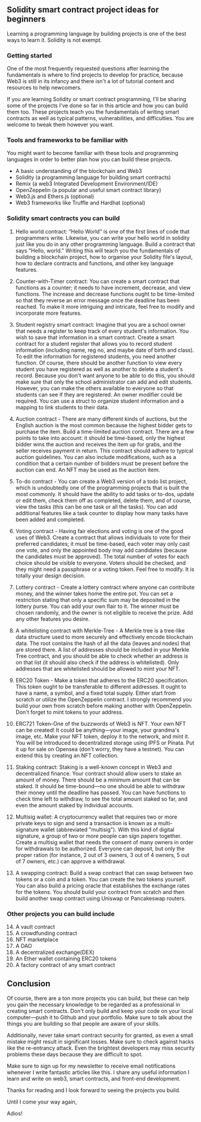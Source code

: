 ## Solidity smart contract project ideas for beginners

Learning a programming language by building projects is one of the best ways to learn it. Solidity is not exempt. 

### Getting started
One of the most frequently requested questions after learning the fundamentals is where to find projects to develop for practice, because Web3 is still in its infancy and there isn't a lot of tutorial content and resources to help newcomers.

If you are learning Solidity or smart contract programming, I'll be sharing some of the projects I've done so far in this article and how you can build them too. These projects teach you the fundamentals of writing smart contracts as well as typical patterns, vulnerabilities, and difficulties. You are welcome to tweak them however you want.

### Tools and frameworks to be familiar with
You might want to become familiar with these tools and programming languages in order to better plan how you can build these projects. 

- A basic understanding of the blockchain and Web3
- Solidity (a programming language for building smart contracts)
- Remix (a web3 Integrated Development Environment/IDE)
- OpenZeppelin (a popular and useful smart contract library)
- Web3.js and Ethers.js (optional)
- Web3 frameworks like Truffle and Hardhat (optional)

### Solidity smart contracts you can build
1. Hello world contract: 
“Hello World” is one of the first lines of code that programmers write. Likewise, you can write your hello world in solidity just like you do in any other programming language. Build a contract that says "Hello, world." Writing this will teach you the fundamentals of building a blockchain project, how to organise your Solidity file's layout, how to declare contracts and functions, and other key language features.
2. Counter-with-Timer contract: You can create a smart contract that functions as a counter; it needs to have increment, decrease, and view functions. The increase and decrease functions ought to be time-limited so that they reverse an error message once the deadline has been reached. To make it more intriguing and intricate, feel free to modify and incorporate more features.
3. Student registry smart contract: Imagine that you are a school owner that needs a register to keep track of every student's information. You wish to save that information in a smart contract. Create a smart contract for a student register that allows you to record student information (including name, reg no, and maybe date of birth and class). To edit the information for registered students, you need another function. Of course, there should be another function to view every student you have registered as well as another to delete a student's record. Because you don't want anyone to be able to do this, you should make sure that only the school administrator can add and edit students. However, you can make the others available to everyone so that students can see if they are registered. An owner modifier could be required. 
You can use a struct to organize student information and a mapping to link students to their data.
    
4. Auction contract - There are many different kinds of auctions, but the English auction is the most common because the highest bidder gets to purchase the item. Build a time-limited auction contract. There are a few points to take into account: it should be time-based, only the highest bidder wins the auction and receives the item up for grabs, and the seller receives payment in return. This contract should adhere to typical auction guidelines. You can also include modifications, such as a condition that a certain number of bidders must be present before the auction can end. An NFT may be used as the auction item.
5. To-do contract -  You can create a Web3 version of a todo list project, which is undoubtedly one of the programming projects that is built the most commonly. It should have the ability to add tasks or to-dos, update or edit them, check them off as completed, delete them, and of course, view the tasks (this can be one task or all the tasks). You can add additional features like a task counter to display how many tasks have been added and completed.
6. Voting contract - Having fair elections and voting is one of the good uses of  Web3. Create a contract that allows individuals to vote for their preferred candidates; it must be time-based, each voter may only cast one vote, and only the appointed body may add candidates (because the candidates must be approved). The total number of votes for each choice should be visible to everyone. Voters should be checked, and they might need a passphrase or a voting token. Feel free to modify. It is totally your design decision.
7. Lottery contract - Create a lottery contract where anyone can contribute money, and the winner takes home the entire pot. You can set a restriction stating that only a specific sum may be deposited in the lottery purse. You can add your own flair to it. The winner must be chosen randomly, and the owner is not eligible to receive the prize. Add any other features you desire.
8. A whitelisting contract with Merkle-Tree -  A Merkle tree is a tree-like data structure used to more securely and effectively encode blockchain data. The root contains the hash of all the data (leaves and nodes) that are stored there. A list of addresses should be included in your Merkle Tree contract, and you should be able to check whether an address is on that list (it should also check if the address is whitelisted). Only addresses that are whitelisted should be allowed to mint your NFT.
9. ERC20 Token -  Make a token that adheres to the ERC20 specification. This token ought to be transferable to different addresses. It ought to have a name, a symbol, and a fixed total supply. Either start from scratch or utilize the OpenZeppelin contract. I strongly recommend you build your own from scratch before making another with OpenZeppelin. Don't forget to mint tokens to your address.
10. ERC721 Token-One of the buzzwords of Web3 is NFT. Your own NFT can be created! It could be anything—your image, your grandma's image, etc. Make your NFT  token, deploy it to the network, and mint it. You will be introduced to decentralized storage using IPFS or Pinata.  Put it up for sale on Opensea (don't worry, they have a testnet).  You can extend this by creating an NFT collection.
11. Staking contract: Staking is a well-known concept in Web3 and decentralized finance. Your contract should allow users to stake an amount of money. There should be a minimum amount that can be staked. It should be time-bound—no one should be able to withdraw their money until the deadline has passed. You can have functions to check time left to withdraw, to see the total amount staked so far, and even the amount staked by individual accounts. 
12. Multisig wallet: A cryptocurrency wallet that requires two or more private keys to sign and send a transaction is known as a multi-signature wallet (abbreviated "multisig"). With this kind of digital signature, a group of two or more people can sign papers together. Create a multisig wallet that needs the consent of many owners in order for withdrawals to be authorized. Everyone can deposit, but only the proper ration (for instance, 2 out of 3 owners, 3 out of 4 owners, 5 out of 7 owners, etc.) can approve a withdrawal.
13. A swapping contract: Build a swap contract that can swap between two tokens or a coin and a token. You can create the two tokens yourself. You can also build a pricing oracle that establishes the exchange rates for the tokens. You should build your contract from scratch and then build another swap contract using Uniswap or Pancakeswap routers.

### Other projects you can build include

14. A vault contract
15. A crowdfunding contract
16. NFT marketplace
17. A DAO
18. A decentralized exchange(DEX)
19. An Ether wallet containing ERC20 tokens
20. A factory contract of any smart contract


## Conclusion

Of course, there are a ton more projects you can build, but these can help you gain the necessary knowledge to be regarded as a professional in creating smart contracts. Don't only build and keep your code on your local computer—push it to Github and your portfolio. Make sure to talk about the things you are building so that people are aware of your skills. 

Additionally, never take smart contract security for granted, as even a small mistake might result in significant losses. Make sure to check against hacks like the re-entrancy attack. Even the brightest developers may miss security problems these days because they are difficult to spot.

Make sure to sign up for my newsletter to receive email notifications whenever I write fantastic articles like this. I share any useful information I learn and write on web3, smart contracts, and front-end development.

Thanks for reading and I look forward to seeing the projects you build.

Until I come your way again,

Adios!

